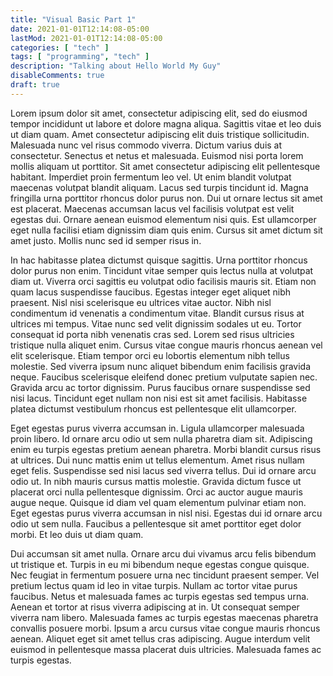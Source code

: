 ```yaml
---
title: "Visual Basic Part 1"
date: 2021-01-01T12:14:08-05:00
lastMod: 2021-01-01T12:14:08-05:00
categories: [ "tech" ]
tags: [ "programming", "tech" ]
description: "Talking about Hello World My Guy"
disableComments: true
draft: true
---
```


Lorem ipsum dolor sit amet, consectetur adipiscing elit, sed do eiusmod tempor incididunt ut labore et dolore magna aliqua. Sagittis vitae et leo duis ut diam quam. Amet consectetur adipiscing elit duis tristique sollicitudin. Malesuada nunc vel risus commodo viverra. Dictum varius duis at consectetur. Senectus et netus et malesuada. Euismod nisi porta lorem mollis aliquam ut porttitor. Sit amet consectetur adipiscing elit pellentesque habitant. Imperdiet proin fermentum leo vel. Ut enim blandit volutpat maecenas volutpat blandit aliquam. Lacus sed turpis tincidunt id. Magna fringilla urna porttitor rhoncus dolor purus non. Dui ut ornare lectus sit amet est placerat. Maecenas accumsan lacus vel facilisis volutpat est velit egestas dui. Ornare aenean euismod elementum nisi quis. Est ullamcorper eget nulla facilisi etiam dignissim diam quis enim. Cursus sit amet dictum sit amet justo. Mollis nunc sed id semper risus in.

In hac habitasse platea dictumst quisque sagittis. Urna porttitor rhoncus dolor purus non enim. Tincidunt vitae semper quis lectus nulla at volutpat diam ut. Viverra orci sagittis eu volutpat odio facilisis mauris sit. Etiam non quam lacus suspendisse faucibus. Egestas integer eget aliquet nibh praesent. Nisl nisi scelerisque eu ultrices vitae auctor. Nibh nisl condimentum id venenatis a condimentum vitae. Blandit cursus risus at ultrices mi tempus. Vitae nunc sed velit dignissim sodales ut eu. Tortor consequat id porta nibh venenatis cras sed. Lorem sed risus ultricies tristique nulla aliquet enim. Cursus vitae congue mauris rhoncus aenean vel elit scelerisque. Etiam tempor orci eu lobortis elementum nibh tellus molestie. Sed viverra ipsum nunc aliquet bibendum enim facilisis gravida neque. Faucibus scelerisque eleifend donec pretium vulputate sapien nec. Gravida arcu ac tortor dignissim. Purus faucibus ornare suspendisse sed nisi lacus. Tincidunt eget nullam non nisi est sit amet facilisis. Habitasse platea dictumst vestibulum rhoncus est pellentesque elit ullamcorper.

Eget egestas purus viverra accumsan in. Ligula ullamcorper malesuada proin libero. Id ornare arcu odio ut sem nulla pharetra diam sit. Adipiscing enim eu turpis egestas pretium aenean pharetra. Morbi blandit cursus risus at ultrices. Dui nunc mattis enim ut tellus elementum. Amet risus nullam eget felis. Suspendisse sed nisi lacus sed viverra tellus. Dui id ornare arcu odio ut. In nibh mauris cursus mattis molestie. Gravida dictum fusce ut placerat orci nulla pellentesque dignissim. Orci ac auctor augue mauris augue neque. Quisque id diam vel quam elementum pulvinar etiam non. Eget egestas purus viverra accumsan in nisl nisi. Egestas dui id ornare arcu odio ut sem nulla. Faucibus a pellentesque sit amet porttitor eget dolor morbi. Et leo duis ut diam quam.

Dui accumsan sit amet nulla. Ornare arcu dui vivamus arcu felis bibendum ut tristique et. Turpis in eu mi bibendum neque egestas congue quisque. Nec feugiat in fermentum posuere urna nec tincidunt praesent semper. Vel pretium lectus quam id leo in vitae turpis. Nullam ac tortor vitae purus faucibus. Netus et malesuada fames ac turpis egestas sed tempus urna. Aenean et tortor at risus viverra adipiscing at in. Ut consequat semper viverra nam libero. Malesuada fames ac turpis egestas maecenas pharetra convallis posuere morbi. Ipsum a arcu cursus vitae congue mauris rhoncus aenean. Aliquet eget sit amet tellus cras adipiscing. Augue interdum velit euismod in pellentesque massa placerat duis ultricies. Malesuada fames ac turpis egestas.
